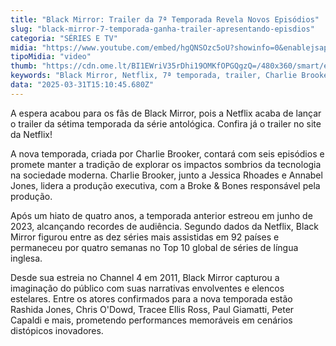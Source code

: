 ```yaml
---
title: "Black Mirror: Trailer da 7ª Temporada Revela Novos Episódios"
slug: "black-mirror-7-temporada-ganha-trailer-apresentando-episdios"
categoria: "SÉRIES E TV"
midia: "https://www.youtube.com/embed/hgQNSOzc5oU?showinfo=0&enablejsapi=1"
tipoMidia: "video"
thumb: "https://cdn.ome.lt/BI1EWriV35rDhi19OMKfOPGQgzQ=/480x360/smart/extras/conteudos/omelete_THUMB_-_2025-03-31T120636.160.png"
keywords: "Black Mirror, Netflix, 7ª temporada, trailer, Charlie Brooker, tecnologia, série antológica"
data: "2025-03-31T15:10:45.680Z"
---
```


A espera acabou para os fãs de Black Mirror, pois a Netflix acaba de lançar o trailer da sétima temporada da série antológica. Confira já o trailer no site da Netflix!

A nova temporada, criada por Charlie Brooker, contará com seis episódios e promete manter a tradição de explorar os impactos sombrios da tecnologia na sociedade moderna. Charlie Brooker, junto a Jessica Rhoades e Annabel Jones, lidera a produção executiva, com a Broke & Bones responsável pela produção.

Após um hiato de quatro anos, a temporada anterior estreou em junho de 2023, alcançando recordes de audiência. Segundo dados da Netflix, Black Mirror figurou entre as dez séries mais assistidas em 92 países e permaneceu por quatro semanas no Top 10 global de séries de língua inglesa.

Desde sua estreia no Channel 4 em 2011, Black Mirror capturou a imaginação do público com suas narrativas envolventes e elencos estelares. Entre os atores confirmados para a nova temporada estão Rashida Jones, Chris O'Dowd, Tracee Ellis Ross, Paul Giamatti, Peter Capaldi e mais, prometendo performances memoráveis em cenários distópicos inovadores.